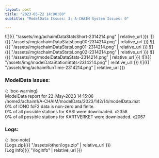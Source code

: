 ```yaml
---
layout: post
title: "2023-05-22 14:00:00"
subtitle: "ModelData Issues: 3; A-CHAIM System Issues: 0"

---
```


![]({{ "/assets/img/achaimDataStatsShort-2314214.png" | relative_url }})
![]({{ "/assets/img/achaimDataStatsLong00-2314214.png" | relative_url }})
![]({{ "/assets/img/achaimDataStatsLong01-2314214.png" | relative_url }})
![]({{ "/assets/img/achaimDataStatsLong02-2314214.png" | relative_url }})
![]({{ "/assets/img/modelDataDataStats-2314214.png" | relative_url }})
![]({{ "/assets/img/modelDataStationStats-2314214.png" | relative_url }})
![]({{ "/assets/img/achaimRunTime-2314214.png" | relative_url }})


### ModelData Issues:  
  
{: .box-warning}  
 ModelData report for 22-May-2023 14:15:08   
 /home2/achaim1/A-CHAIM/modelData/2023/142/14/modelData.mat   
 0% of IONO foF2 data is non-zero and finite.   
 0% of all possible stations for KASI were downloaded. x2358   
 0% of all possible stations for KARTVERKET were downloaded. x2067   
  


### Logs:  
  
{: .box-note}  
[Logs.zip]({{ "/assets/other/logs.zip" | relative_url }})  
[Log Info]({{ "/logInfo" | relative_url }})  
